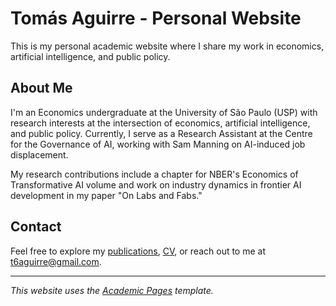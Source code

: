 # Tomás Aguirre - Personal Website

This is my personal academic website where I share my work in economics, artificial intelligence, and public policy.

## About Me

I'm an Economics undergraduate at the University of São Paulo (USP) with research interests at the intersection of economics, artificial intelligence, and public policy. Currently, I serve as a Research Assistant at the Centre for the Governance of AI, working with Sam Manning on AI-induced job displacement.

My research contributions include a chapter for NBER's Economics of Transformative AI volume and work on industry dynamics in frontier AI development in my paper "On Labs and Fabs."

## Contact

Feel free to explore my [publications](/publications/), [CV](/cv/), or reach out to me at [t6aguirre@gmail.com](mailto:t6aguirre@gmail.com).

---

*This website uses the [Academic Pages](https://github.com/academicpages/academicpages.github.io) template.*
